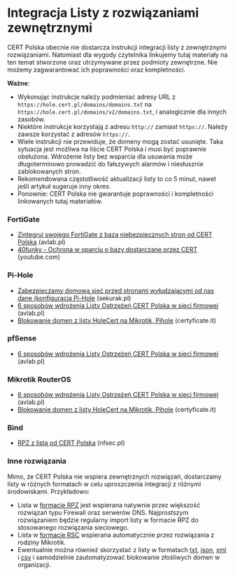# Integracja Listy z rozwiązaniami zewnętrznymi

CERT Polska obecnie nie dostarcza instrukcji integracji listy z zewnętrznymi rozwiązaniami.
Natomiast dla wygody czytelnika linkujemy tutaj materiały na ten temat stworzone oraz utrzymywane przez podmioty zewnętrzne.
Nie możemy zagwarantować ich poprawności oraz kompletności.

**Ważne**:

* Wykonując instrukcje należy podmieniać adresy URL z `https://hole.cert.pl/domains/domains.txt` na `https://hole.cert.pl/domains/v2/domains.txt`, i analogicznie dla innych zasobów.
* Niektóre instrukcje korzystają z adresu `http://` zamiast `https://`. Należy zawsze korzystać z adresów `https://`.
* Wiele instrukcji nie przewiduje, że domeny mogą zostać usunięte. Taka sytuacja jest możliwa na liście CERT Polska i musi być poprawnie obsłużona. Wdrożenie listy bez wsparcia dla usuwania może długoterminowo prowadzić do fałszywych alarmów i niesłusznie zablokowanych stron.
* Rekomendowana częstotliwość aktualizacji listy to co 5 minut, nawet jeśli artykuł sugeruje inny okres.
* Ponownie: CERT Polska nie gwarantuje poprawności i kompletności linkowanych tutaj materiałów.

### FortiGate

* [Zintegruj swojego FortiGate z bazą niebezpiecznych stron od CERT Polska](https://avlab.pl/zintegruj-swojego-fortigate-z-baza-niebezpiecznych-stron-od-cert-polska/) (avlab.pl)
* [40funky - Ochrona w oparciu o bazy dostarczane przez CERT](https://www.youtube.com/watch?v=-mNIHBFfz1U) (youtube.com)

### Pi-Hole

* [Zabezpieczamy domową sieć przed stronami wyłudzającymi od nas dane (konfiguracja Pi-Hole](https://sekurak.pl/zabezpieczamy-domowa-siec-przed-stronami-wyludzajacymi-od-nas-dane-konfiguracja-pi-hole/) (sekurak.pl)
* [6 sposobów wdrożenia Listy Ostrzeżeń CERT Polska w sieci firmowej](https://avlab.pl/lista-ostrzezen-cert-polska-6-sposobow-wdrozenia/) (avlab.pl)
* [Blokowanie domen z listy HoleCert na Mikrotik, Pihole](https://www.certyficate.it/blokowanie-domen-z-listy-holecert-na-mikrotik/) (certyficate.it)

### pfSense

* [6 sposobów wdrożenia Listy Ostrzeżeń CERT Polska w sieci firmowej](https://avlab.pl/lista-ostrzezen-cert-polska-6-sposobow-wdrozenia/) (avlab.pl)

### Mikrotik RouterOS

* [6 sposobów wdrożenia Listy Ostrzeżeń CERT Polska w sieci firmowej](https://avlab.pl/lista-ostrzezen-cert-polska-6-sposobow-wdrozenia/) (avlab.pl)
* [Blokowanie domen z listy HoleCert na Mikrotik, Pihole](https://www.certyficate.it/blokowanie-domen-z-listy-holecert-na-mikrotik/) (certyficate.it)

### Bind

* [RPZ z listą od CERT Polska](https://nfsec.pl/security/6286) (nfsec.pl)

### Inne rozwiązania

Mimo, że CERT Polska nie wspiera zewnętrznych rozwiązań, dostarczamy listy w różnych formatach w celu uproszczenia integracji z różnymi środowiskami. Przykładowo:

* Lista w [formacie RPZ](https://hole.cert.pl/domains/v2/domains_rpz.db) jest wspierana natywnie przez większość rozwiązań typu Firewall oraz serwerów DNS. Najprostszym rozwiązaniem będzie regularny import listy w formacie RPZ do stosowanego rozwiązania sieciowego.
* Lista w [formacie RSC](https://hole.cert.pl/domains/v2/domains_mikrotik.rsc) wspierana automatycznie przez rozwiązania z rodziny Mikrotik.
* Ewentualnie można również skorzystać z listy w formatach [txt](https://hole.cert.pl/domains/v2/domains.txt), [json](https://hole.cert.pl/domains/v2/domains.json), [xml](https://hole.cert.pl/domains/v2/domains.xml) i [csv](https://hole.cert.pl/domains/v2/domains.csv) i samodzielnie zautomatyzować blokowanie złośliwych domen w organizacji.
